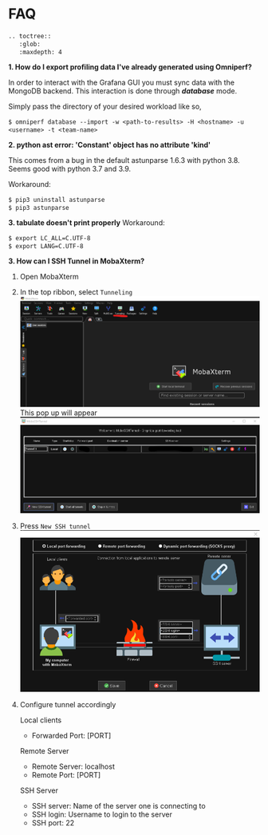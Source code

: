 # FAQ

```eval_rst
.. toctree::
   :glob:
   :maxdepth: 4
```

**1. How do I export profiling data I've already generated using Omniperf?**

In order to interact with the Grafana GUI you must sync data with the MongoDB backend. This interaction is done through ***database*** mode.

Simply pass the directory of your desired workload like so,
```shell
$ omniperf database --import -w <path-to-results> -H <hostname> -u <username> -t <team-name> 
```
**2. python ast error: 'Constant' object has no attribute 'kind'**

This comes from a bug in the default astunparse 1.6.3 with python 3.8. Seems good with python 3.7 and 3.9.

Workaround:
```shell
$ pip3 uninstall astunparse
$ pip3 astunparse
```

**3. tabulate doesn't print properly**
Workaround:
```shell
$ export LC_ALL=C.UTF-8
$ export LANG=C.UTF-8
```

**3. How can I SSH Tunnel in MobaXterm?**

1. Open MobaXterm
2. In the top ribbon, select `Tunneling`
![Tunnel Button](images/tunnel_demo1.png)
This pop up will appear
![Pop up](images/tunnel_demo2.png)
3. Press `New SSH tunnel`
![Pop up](images/tunnel_demo3.png)
4. Configure tunnel accordingly

   Local clients
   - Forwarded Port: [PORT]
   
   Remote Server
   - Remote Server: localhost
   - Remote Port: [PORT]
   
   SSH Server
   - SSH server: Name of the server one is connecting to
   - SSH login: Username to login to the server
   - SSH port: 22